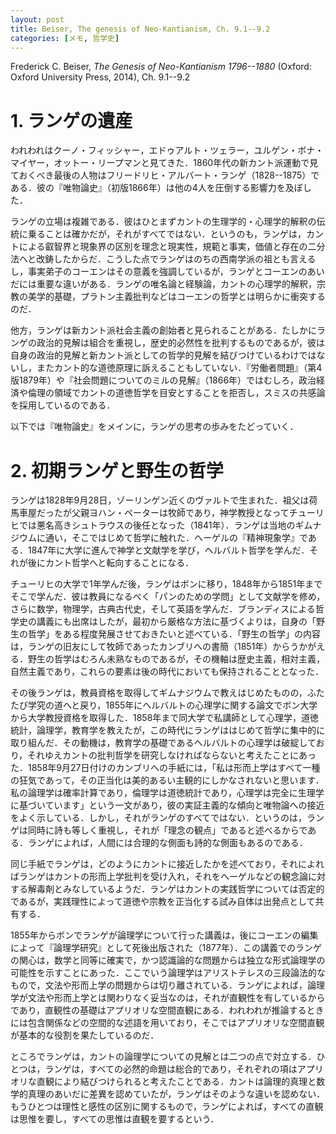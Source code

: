 ```yaml
---
layout: post
title: Beiser, The genesis of Neo-Kantianism, Ch. 9.1--9.2
categories: [メモ, 哲学史]
---
```


Frederick C. Beiser, _The Genesis of Neo-Kantianism 1796--1880_ (Oxford: Oxford University Press, 2014), Ch. 9.1--9.2

# 1. ランゲの遺産

われわれはクーノ・フィッシャー，エドゥアルト・ツェラー，ユルゲン・ボナ・マイヤー，オットー・リープマンと見てきた．1860年代の新カント派運動で見ておくべき最後の人物はフリードリヒ・アルバート・ランゲ（1828--1875）である．彼の『唯物論史』（初版1866年）は他の4人を圧倒する影響力を及ぼした．

ランゲの立場は複雑である．彼はひとまずカントの生理学的・心理学的解釈の伝統に乗ることは確かだが，それがすべてではない．というのも，ランゲは，カントによる叡智界と現象界の区別を理念と現実性，規範と事実，価値と存在の二分法へと改鋳したからだ．こうした点でランゲはのちの西南学派の祖とも言えるし，事実弟子のコーエンはその意義を強調しているが，ランゲとコーエンのあいだには重要な違いがある．ランゲの唯名論と経験論，カントの心理学的解釈，宗教の美学的基礎，プラトン主義批判などはコーエンの哲学とは明らかに衝突するのだ．

他方，ランゲは新カント派社会主義の創始者と見られることがある．たしかにランゲの政治的見解は組合を重視し，歴史的必然性を批判するものであるが，彼は自身の政治的見解と新カント派としての哲学的見解を結びつけているわけではないし，またカント的な道徳原理に訴えることもしていない．『労働者問題』（第4版1879年）や『社会問題についてのミルの見解』（1866年）ではむしろ，政治経済や倫理の領域でカントの道徳哲学を目安とすることを拒否し，スミスの共感論を採用しているのである．

以下では『唯物論史』をメインに，ランゲの思考の歩みをたどっていく．

# 2. 初期ランゲと野生の哲学

ランゲは1828年9月28日，ゾーリンゲン近くのヴァルトで生まれた．祖父は荷馬車屋だったが父親ヨハン・ペーターは牧師であり，神学教授となってチューリヒでは悪名高きシュトラウスの後任となった（1841年）．ランゲは当地のギムナジウムに通い，そこではじめて哲学に触れた．ヘーゲルの『精神現象学』である．1847年に大学に進んで神学と文献学を学び，ヘルバルト哲学を学んだ．それが後にカント哲学へと転向することになる．

チューリヒの大学で1年学んだ後，ランゲはボンに移り，1848年から1851年までそこで学んだ．彼は教員になるべく「パンのための学問」として文献学を修め，さらに数学，物理学，古典古代史，そして英語を学んだ．ブランディスによる哲学史の講義にも出席はしたが，最初から厳格な方法に基づくよりは，自身の「野生の哲学」をある程度発展させておきたいと述べている．「野生の哲学」の内容は，ランゲの旧友にして牧師であったカンブリへの書簡（1851年）からうかがえる．野生の哲学はむろん未熟なものであるが，その機軸は歴史主義，相対主義，自然主義であり，これらの要素は後の時代においても保持されることとなった．

その後ランゲは，教員資格を取得してギムナジウムで教えはじめたものの，ふたたび学究の道へと戻り，1855年にヘルバルトの心理学に関する論文でボン大学から大学教授資格を取得した．1858年まで同大学で私講師として心理学，道徳統計，論理学，教育学を教えたが，この時代にランゲははじめて哲学に集中的に取り組んだ．その動機は，教育学の基礎であるヘルバルトの心理学は破綻しており，それゆえカントの批判哲学を研究しなければならないと考えたことにあった．1858年9月27日付けのカンブリへの手紙には，「私は形而上学はすべて一種の狂気であって，その正当化は美的あるい主観的にしかなされないと思います．私の論理学は確率計算であり，倫理学は道徳統計であり，心理学は完全に生理学に基づいています」という一文があり，彼の実証主義的な傾向と唯物論への接近をよく示している．しかし，それがランゲのすべてではない．というのは，ランゲは同時に詩も等しく重視し，それが「理念の観点」であると述べるからである．ランゲによれば，人間には合理的な側面も詩的な側面もあるのである．

同じ手紙でランゲは，どのようにカントに接近したかを述べており，それによればランゲはカントの形而上学批判を受け入れ，それをヘーゲルなどの観念論に対する解毒剤とみなしているようだ．ランゲはカントの実践哲学については否定的であるが，実践理性によって道徳や宗教を正当化する試み自体は出発点として共有する．

1855年からボンでランゲが論理学について行った講義は，後にコーエンの編集によって『論理学研究』として死後出版された（1877年）．この講義でのランゲの関心は，数学と同等に確実で，かつ認識論的な問題からは独立な形式論理学の可能性を示すことにあった．ここでいう論理学はアリストテレスの三段論法的なもので，文法や形而上学の問題からは切り離されている．ランゲによれば，論理学が文法や形而上学とは関わりなく妥当なのは，それが直観性を有しているからであり，直観性の基礎はアプリオリな空間直観にある．われわれが推論するときには包含関係などの空間的な述語を用いており，そこではアプリオリな空間直観が基本的な役割を果たしているのだ．

ところでランゲは，カントの論理学についての見解とは二つの点で対立する．ひとつは，ランゲは，すべての必然的命題は総合的であり，それぞれの項はアプリオリな直観により結びつけられると考えたことである．カントは論理的真理と数学的真理のあいだに差異を認めていたが，ランゲはそのような違いを認めない．もうひとつは理性と感性の区別に関するもので，ランゲによれば，すべての直観は思惟を要し，すべての思惟は直観を要するという．

